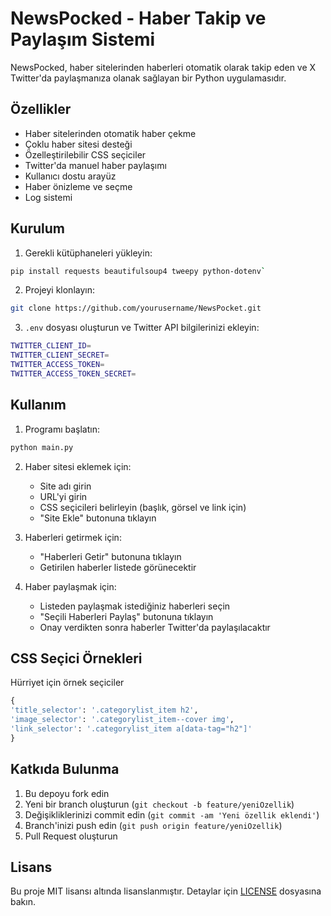 # NewsPocked - Haber Takip ve Paylaşım Sistemi

NewsPocked, haber sitelerinden haberleri otomatik olarak takip eden ve X Twitter'da paylaşmanıza olanak sağlayan bir Python uygulamasıdır.

## Özellikler

- Haber sitelerinden otomatik haber çekme
- Çoklu haber sitesi desteği
- Özelleştirilebilir CSS seçiciler
- Twitter'da manuel haber paylaşımı
- Kullanıcı dostu arayüz
- Haber önizleme ve seçme
- Log sistemi

## Kurulum

1. Gerekli kütüphaneleri yükleyin: 

```bash
pip install requests beautifulsoup4 tweepy python-dotenv`
```

2. Projeyi klonlayın:

```bash
git clone https://github.com/yourusername/NewsPocket.git
```

3. `.env` dosyası oluşturun ve Twitter API bilgilerinizi ekleyin:

```bash
TWITTER_CLIENT_ID=
TWITTER_CLIENT_SECRET=
TWITTER_ACCESS_TOKEN=
TWITTER_ACCESS_TOKEN_SECRET=
```


## Kullanım

1. Programı başlatın:

```bash
python main.py
```


2. Haber sitesi eklemek için:
   - Site adı girin
   - URL'yi girin
   - CSS seçicileri belirleyin (başlık, görsel ve link için)
   - "Site Ekle" butonuna tıklayın

3. Haberleri getirmek için:
   - "Haberleri Getir" butonuna tıklayın
   - Getirilen haberler listede görünecektir

4. Haber paylaşmak için:
   - Listeden paylaşmak istediğiniz haberleri seçin
   - "Seçili Haberleri Paylaş" butonuna tıklayın
   - Onay verdikten sonra haberler Twitter'da paylaşılacaktır

## CSS Seçici Örnekleri

Hürriyet için örnek seçiciler

```python
{
'title_selector': '.categorylist_item h2',
'image_selector': '.categorylist_item--cover img',
'link_selector': '.categorylist_item a[data-tag="h2"]'
}
```

## Katkıda Bulunma

1. Bu depoyu fork edin
2. Yeni bir branch oluşturun (`git checkout -b feature/yeniOzellik`)
3. Değişikliklerinizi commit edin (`git commit -am 'Yeni özellik eklendi'`)
4. Branch'inizi push edin (`git push origin feature/yeniOzellik`)
5. Pull Request oluşturun

## Lisans

Bu proje MIT lisansı altında lisanslanmıştır. Detaylar için [LICENSE](LICENSE) dosyasına bakın.

